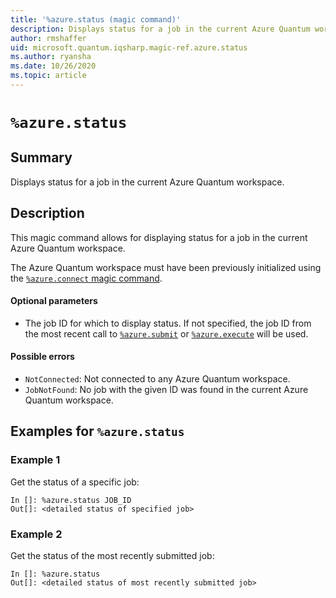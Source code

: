 ```yaml
---
title: '%azure.status (magic command)'
description: Displays status for a job in the current Azure Quantum workspace.
author: rmshaffer
uid: microsoft.quantum.iqsharp.magic-ref.azure.status
ms.author: ryansha
ms.date: 10/26/2020
ms.topic: article
---
```


<!--
    NB: This file has been automatically generated from Microsoft.Quantum.IQSharp.AzureClient.dll,
        please do not manually edit it.

    [DEBUG] JSON source:
        {"Name": "%azure.status", "Documentation": {"Summary": "Displays status for a job in the current Azure Quantum workspace.", "Full": null, "Description": "\r\nThis magic command allows for displaying status for a job in the current \r\nAzure Quantum workspace.\r\n\r\nThe Azure Quantum workspace must have been previously initialized\r\nusing the [`%azure.connect` magic command](https://docs.microsoft.com/qsharp/api/iqsharp-magic/azure.connect).\r\n\r\n#### Optional parameters\r\n\r\n- The job ID for which to display status. If not specified, the job ID from\r\nthe most recent call to [`%azure.submit`](https://docs.microsoft.com/qsharp/api/iqsharp-magic/azure.submit)\r\nor [`%azure.execute`](https://docs.microsoft.com/qsharp/api/iqsharp-magic/azure.execute) will be used.\r\n\r\n#### Possible errors\r\n\r\n- `NotConnected`: Not connected to any Azure Quantum workspace.\r\n- `JobNotFound`: No job with the given ID was found in the current Azure Quantum workspace.\r\n                    ", "Remarks": null, "Examples": ["\r\nGet the status of a specific job:\r\n```\r\nIn []: %azure.status JOB_ID\r\nOut[]: <detailed status of specified job>\r\n```\r\n                        ", "\r\nGet the status of the most recently submitted job:\r\n```\r\nIn []: %azure.status\r\nOut[]: <detailed status of most recently submitted job>\r\n```\r\n                        "], "SeeAlso": null}, "AssemblyName": "Microsoft.Quantum.IQSharp.AzureClient"}
-->

# `%azure.status`

## Summary

Displays status for a job in the current Azure Quantum workspace.

## Description

This magic command allows for displaying status for a job in the current
Azure Quantum workspace.

The Azure Quantum workspace must have been previously initialized
using the [`%azure.connect` magic command](https://docs.microsoft.com/qsharp/api/iqsharp-magic/azure.connect).

#### Optional parameters

- The job ID for which to display status. If not specified, the job ID from
the most recent call to [`%azure.submit`](https://docs.microsoft.com/qsharp/api/iqsharp-magic/azure.submit)
or [`%azure.execute`](https://docs.microsoft.com/qsharp/api/iqsharp-magic/azure.execute) will be used.

#### Possible errors

- `NotConnected`: Not connected to any Azure Quantum workspace.
- `JobNotFound`: No job with the given ID was found in the current Azure Quantum workspace.

## Examples for `%azure.status`

### Example 1

Get the status of a specific job:
```
In []: %azure.status JOB_ID
Out[]: <detailed status of specified job>
```

### Example 2

Get the status of the most recently submitted job:
```
In []: %azure.status
Out[]: <detailed status of most recently submitted job>
```
